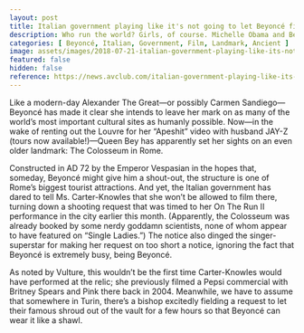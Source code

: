 ```yaml
---
layout: post
title: Italian government playing like it's not going to let Beyoncé film at any ancient landmarks she goddamn wants
description: Who run the world? Girls, of course. Michelle Obama and Beyoncé; are both prime examples of that. The two influential women have expressed their mutual
categories: [ Beyoncé, Italian, Government, Film, Landmark, Ancient ]
image: assets/images/2018-07-21-italian-government-playing-like-its-not-going-to-let-beyonce-film.jpg
featured: false
hidden: false
reference: https://news.avclub.com/italian-government-playing-like-its-not-going-to-let-be-1827775025
---
```

Like a modern-day Alexander The Great—or possibly Carmen Sandiego—Beyoncé has made it clear she intends to leave her mark on as many of the world’s most important cultural sites as humanly possible. Now—in the wake of renting out the Louvre for her “Apeshit” video with husband JAY-Z (tours now available!)—Queen Bey has apparently set her sights on an even older landmark: The Colosseum in Rome.

Constructed in AD 72 by the Emperor Vespasian in the hopes that, someday, Beyoncé might give him a shout-out, the structure is one of Rome’s biggest tourist attractions. And yet, the Italian government has dared to tell Ms. Carter-Knowles that she won’t be allowed to film there, turning down a shooting request that was timed to her On The Run II performance in the city earlier this month. (Apparently, the Colosseum was already booked by some nerdy goddamn scientists, none of whom appear to have featured on “Single Ladies.”) The notice also dinged the singer-superstar for making her request on too short a notice, ignoring the fact that Beyoncé is extremely busy, being Beyoncé.

As noted by Vulture, this wouldn’t be the first time Carter-Knowles would have performed at the relic; she previously filmed a Pepsi commercial with Britney Spears and Pink there back in 2004. Meanwhile, we have to assume that somewhere in Turin, there’s a bishop excitedly fielding a request to let their famous shroud out of the vault for a few hours so that Beyoncé can wear it like a shawl.
